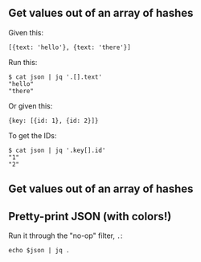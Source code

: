 ## Get values out of an array of hashes

Given this:

    [{text: 'hello'}, {text: 'there'}]

Run this:

    $ cat json | jq '.[].text'
    "hello"
    "there"

Or given this:

    {key: [{id: 1}, {id: 2}]}

To get the IDs:

    $ cat json | jq '.key[].id'
    "1"
    "2"

## Get values out of an array of hashes

## Pretty-print JSON (with colors!)

Run it through the "no-op" filter, `.`:

    echo $json | jq .

